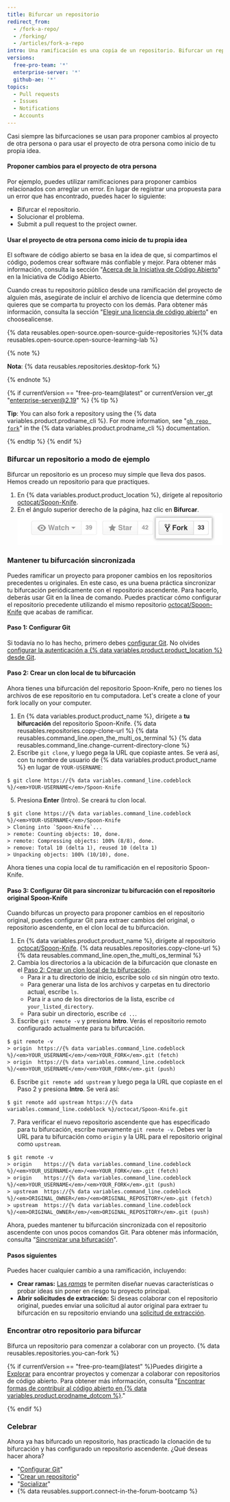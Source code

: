 ```yaml
---
title: Bifurcar un repositorio
redirect_from:
  - /fork-a-repo/
  - /forking/
  - /articles/fork-a-repo
intro: Una ramificación es una copia de un repositorio. Bifurcar un repositorio te permite experimentar libremente con cambios sin afectar el proyecto original.
versions:
  free-pro-team: '*'
  enterprise-server: '*'
  github-ae: '*'
topics:
  - Pull requests
  - Issues
  - Notifications
  - Accounts
---
```


Casi siempre las bifurcaciones se usan para proponer cambios al proyecto de otra persona o para usar el proyecto de otra persona como inicio de tu propia idea.

#### Proponer cambios para el proyecto de otra persona

Por ejemplo, puedes utilizar ramificaciones para proponer cambios relacionados con arreglar un error. En lugar de registrar una propuesta para un error que has encontrado, puedes hacer lo siguiente:

- Bifurcar el repositorio.
- Solucionar el problema.
- Submit a pull request to the project owner.

#### Usar el proyecto de otra persona como inicio de tu propia idea

El software de código abierto se basa en la idea de que, si compartimos el código, podemos crear software más confiable y mejor. Para obtener más información, consulta la sección "[Acerca de la Iniciativa de Código Abierto](http://opensource.org/about)" en la Iniciativa de Código Abierto.

Cuando creas tu repositorio público desde una ramificación del proyecto de alguien más, asegúrate de incluir el archivo de licencia que determine cómo quieres que se comparta tu proyecto con los demás. Para obtener más información, consulta la sección "[Elegir una licencia de código abierto](http://choosealicense.com/)" en choosealicense.

{% data reusables.open-source.open-source-guide-repositories %}{% data reusables.open-source.open-source-learning-lab %}

{% note %}

**Nota**: {% data reusables.repositories.desktop-fork %}

{% endnote %}

{% if currentVersion == "free-pro-team@latest" or currentVersion ver_gt "enterprise-server@2.19" %}
{% tip %}

**Tip**: You can also fork a repository using the {% data variables.product.prodname_cli %}. For more information, see "[`gh repo fork`](https://cli.github.com/manual/gh_repo_fork)" in the {% data variables.product.prodname_cli %} documentation.

{% endtip %}
{% endif %}

### Bifurcar un repositorio a modo de ejemplo

Bifurcar un repositorio es un proceso muy simple que lleva dos pasos. Hemos creado un repositorio para que practiques.

1. En {% data variables.product.product_location %}, dirígete al repositorio [octocat/Spoon-Knife](https://github.com/octocat/Spoon-Knife).
2. En el ángulo superior derecho de la página, haz clic en **Bifurcar**. ![Botón Bifurcar](/assets/images/help/repository/fork_button.jpg)

### Mantener tu bifurcación sincronizada

Puedes ramificar un proyecto para proponer cambios en los repositorios precedentes u originales. En este caso, es una buena práctica sincronizar tu bifurcación periódicamente con el repositorio ascendente. Para hacerlo, deberás usar Git en la línea de comando. Puedes practicar cómo configurar el repositorio precedente utilizando el mismo repositorio [octocat/Spoon-Knife](https://github.com/octocat/Spoon-Knife) que acabas de ramificar.

#### Paso 1: Configurar Git

Si todavía no lo has hecho, primero debes [configurar Git](/articles/set-up-git). No olvides [configurar la autenticación a {% data variables.product.product_location %} desde Git](/articles/set-up-git#next-steps-authenticating-with-github-from-git).

#### Paso 2: Crear un clon local de tu bifurcación

Ahora tienes una bifurcación del repositorio Spoon-Knife, pero no tienes los archivos de ese repositorio en tu computadora. Let's create a clone of your fork locally on your computer.

1. En {% data variables.product.product_name %}, dirígete a **tu bifurcación** del repositorio Spoon-Knife.
{% data reusables.repositories.copy-clone-url %}
{% data reusables.command_line.open_the_multi_os_terminal %}
{% data reusables.command_line.change-current-directory-clone %}
4. Escribe `git clone`, y luego pega la URL que copiaste antes. Se verá así, con tu nombre de usuario de {% data variables.product.product_name %} en lugar de `YOUR-USERNAME`:
  ```shell
  $ git clone https://{% data variables.command_line.codeblock %}/<em>YOUR-USERNAME</em>/Spoon-Knife
  ```

5. Presiona **Enter** (Intro). Se creará tu clon local.
  ```shell
  $ git clone https://{% data variables.command_line.codeblock %}/<em>YOUR-USERNAME</em>/Spoon-Knife
  > Cloning into `Spoon-Knife`...
  > remote: Counting objects: 10, done.
  > remote: Compressing objects: 100% (8/8), done.
  > remove: Total 10 (delta 1), reused 10 (delta 1)
  > Unpacking objects: 100% (10/10), done.
  ```

Ahora tienes una copia local de tu ramificación en el repositorio Spoon-Knife.

#### Paso 3: Configurar Git para sincronizar tu bifurcación con el repositorio original Spoon-Knife

Cuando bifurcas un proyecto para proponer cambios en el repositorio original, puedes configurar Git para extraer cambios del original, o repositorio ascendente, en el clon local de tu bifurcación.

1. En {% data variables.product.product_name %}, dirígete al repositorio [octocat/Spoon-Knife](https://github.com/octocat/Spoon-Knife).
{% data reusables.repositories.copy-clone-url %}
{% data reusables.command_line.open_the_multi_os_terminal %}
4. Cambia los directorios a la ubicación de la bifurcación que clonaste en el [Paso 2: Crear un clon local de tu bifurcación](#step-2-create-a-local-clone-of-your-fork).
    - Para ir a tu directorio de inicio, escribe solo `cd` sin ningún otro texto.
    - Para generar una lista de los archivos y carpetas en tu directorio actual, escribe `ls`.
    - Para ir a uno de los directorios de la lista, escribe `cd your_listed_directory`.
    - Para subir un directorio, escribe `cd ..`.
5. Escribe `git remote -v` y presiona **Intro**. Verás el repositorio remoto configurado actualmente para tu bifurcación.
  ```shell
  $ git remote -v
  > origin  https://{% data variables.command_line.codeblock %}/<em>YOUR_USERNAME</em>/<em>YOUR_FORK</em>.git (fetch)
  > origin  https://{% data variables.command_line.codeblock %}/<em>YOUR_USERNAME</em>/<em>YOUR_FORK</em>.git (push)
  ```

6. Escribe `git remote add upstream` y luego pega la URL que copiaste en el Paso 2 y presiona **Intro**. Se verá así:
  ```shell
  $ git remote add upstream https://{% data variables.command_line.codeblock %}/octocat/Spoon-Knife.git
  ```

7. Para verificar el nuevo repositorio ascendente que has especificado para tu bifurcación, escribe nuevamente `git remote -v`. Debes ver la URL para tu bifurcación como `origin` y la URL para el repositorio original como `upstream`.
  ```shell
  $ git remote -v
  > origin    https://{% data variables.command_line.codeblock %}/<em>YOUR_USERNAME</em>/<em>YOUR_FORK</em>.git (fetch)
  > origin    https://{% data variables.command_line.codeblock %}/<em>YOUR_USERNAME</em>/<em>YOUR_FORK</em>.git (push)
  > upstream  https://{% data variables.command_line.codeblock %}/<em>ORIGINAL_OWNER</em>/<em>ORIGINAL_REPOSITORY</em>.git (fetch)
  > upstream  https://{% data variables.command_line.codeblock %}/<em>ORIGINAL_OWNER</em>/<em>ORIGINAL_REPOSITORY</em>.git (push)
  ```

Ahora, puedes mantener tu bifurcación sincronizada con el repositorio ascendente con unos pocos comandos Git. Para obtener más información, consulta "[Sincronizar una bifurcación](/articles/syncing-a-fork)".

#### Pasos siguientes

Puedes hacer cualquier cambio a una ramificación, incluyendo:

- **Crear ramas:** [Las *ramas*](/articles/creating-and-deleting-branches-within-your-repository/) te permiten diseñar nuevas características o probar ideas sin poner en riesgo tu proyecto principal.
- **Abrir solicitudes de extracción:** Si deseas colaborar con el repositorio original, puedes enviar una solicitud al autor original para extraer tu bifurcación en su repositorio enviando una [solicitud de extracción](/articles/about-pull-requests).

### Encontrar otro repositorio para bifurcar

Bifurca un repositorio para comenzar a colaborar con un proyecto. {% data reusables.repositories.you-can-fork %}

{% if currentVersion == "free-pro-team@latest" %}Puedes dirigirte a [Explorar](https://github.com/explore) para encontrar proyectos y comenzar a colaborar con repositorios de código abierto. Para obtener más información, consulta "[Encontrar formas de contribuir al código abierto en {% data variables.product.prodname_dotcom %}](/github/getting-started-with-github/finding-ways-to-contribute-to-open-source-on-github)."

{% endif %}

### Celebrar

Ahora ya has bifurcado un repositorio, has practicado la clonación de tu bifurcación y has configurado un repositorio ascendente. ¿Qué deseas hacer ahora?

- "[Configurar Git](/articles/set-up-git)"
- "[Crear un repositorio](/articles/create-a-repo)"
- "[Socializar](/articles/be-social)"
- {% data reusables.support.connect-in-the-forum-bootcamp %}

